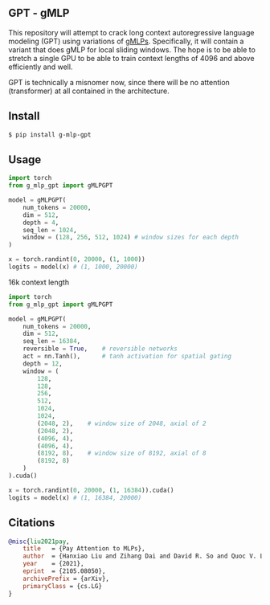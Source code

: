 ## GPT - gMLP

This repository will attempt to crack long context autoregressive language modeling (GPT) using variations of <a href="https://arxiv.org/abs/2105.08050">gMLPs</a>. Specifically, it will contain a variant that does gMLP for local sliding windows. The hope is to be able to stretch a single GPU to be able to train context lengths of 4096 and above efficiently and well.

GPT is technically a misnomer now, since there will be no attention (transformer) at all contained in the architecture.

## Install

```bash
$ pip install g-mlp-gpt
```

## Usage

```python
import torch
from g_mlp_gpt import gMLPGPT

model = gMLPGPT(
    num_tokens = 20000,
    dim = 512,
    depth = 4,
    seq_len = 1024,
    window = (128, 256, 512, 1024) # window sizes for each depth
)

x = torch.randint(0, 20000, (1, 1000))
logits = model(x) # (1, 1000, 20000)
```

16k context length

```python
import torch
from g_mlp_gpt import gMLPGPT

model = gMLPGPT(
    num_tokens = 20000,
    dim = 512,
    seq_len = 16384,
    reversible = True,    # reversible networks
    act = nn.Tanh(),      # tanh activation for spatial gating
    depth = 12,
    window = (
        128,
        128,
        256,
        512,
        1024,
        1024,
        (2048, 2),    # window size of 2048, axial of 2
        (2048, 2),
        (4096, 4),
        (4096, 4),
        (8192, 8),    # window size of 8192, axial of 8
        (8192, 8)
    )
).cuda()

x = torch.randint(0, 20000, (1, 16384)).cuda()
logits = model(x) # (1, 16384, 20000)
```

## Citations

```bibtex
@misc{liu2021pay,
    title   = {Pay Attention to MLPs}, 
    author  = {Hanxiao Liu and Zihang Dai and David R. So and Quoc V. Le},
    year    = {2021},
    eprint  = {2105.08050},
    archivePrefix = {arXiv},
    primaryClass = {cs.LG}
}
```
